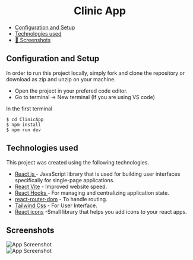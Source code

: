 <H1 align ="center" > Clinic App  </h1>

  * [Configuration and Setup](#configuration-and-setup)
  * [Technologies used](#technologies-used)
  * [📸 Screenshots](#screenshots)


## Configuration and Setup

In order to run this project locally, simply fork and clone the repository or download as zip and unzip on your machine.

- Open the project in your prefered code editor.
- Go to terminal -> New terminal (If you are using VS code)

In the first terminal

```
$ cd ClinicApp
$ npm install 
$ npm run dev

```

##  Technologies used

This project was created using the following technologies.

- [React js ](https://www.npmjs.com/package/react) - JavaScript library that is used for building user interfaces specifically for single-page applications.
- [React Vite](https://vitejs.dev/guide/) - Improved website speed.
- [React Hooks  ](https://reactjs.org/docs/hooks-intro.html) - For managing and centralizing application state.
- [react-router-dom](https://www.npmjs.com/package/react-router-dom) - To handle routing.
- [Tailwind Css](https://tailwindcss.com/) - For User Interface.
- [React icons](https://react-icons.github.io/react-icons/) -Small library that helps you add icons  to your react apps.
## Screenshots

![App Screenshot](https://github.com/Althaf-Ihsan/ClinicApp/assets/92204175/cd73699a-efbb-4a18-9066-f51f4feffc19)
<br>
![App Screenshot](https://github.com/Althaf-Ihsan/ClinicApp/assets/92204175/2939bf19-4f3d-491f-9924-78c2c4b14bab)
<br>



